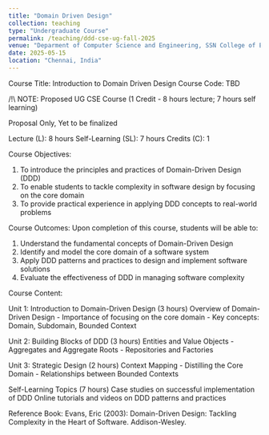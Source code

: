 ```yaml
---
title: "Domain Driven Design"
collection: teaching
type: "Undergraduate Course"
permalink: /teaching/ddd-cse-ug-fall-2025
venue: "Deparment of Computer Science and Engineering, SSN College of Engineering"
date: 2025-05-15
location: "Chennai, India"
---
```


Course Title: Introduction to Domain Driven Design
Course Code: TBD

/!\ NOTE: Proposed UG CSE Course (1 Credit - 8 hours lecture; 7 hours self learning)

Proposal Only, Yet to be finalized

Lecture (L): 8 hours
Self-Learning (SL): 7 hours
Credits (C): 1

Course Objectives:
1. To introduce the principles and practices of Domain-Driven Design (DDD)
2. To enable students to tackle complexity in software design by focusing on the core domain
3. To provide practical experience in applying DDD concepts to real-world problems
   
Course Outcomes:
Upon completion of this course, students will be able to:
1. Understand the fundamental concepts of Domain-Driven Design
2. Identify and model the core domain of a software system
3. Apply DDD patterns and practices to design and implement software solutions
4. Evaluate the effectiveness of DDD in managing software complexity

Course Content:

Unit 1: Introduction to Domain-Driven Design (3 hours)
Overview of Domain-Driven Design - Importance of focusing on the core domain - Key concepts: Domain, Subdomain, Bounded Context

Unit 2: Building Blocks of DDD (3 hours)
Entities and Value Objects - Aggregates and Aggregate Roots - Repositories and Factories

Unit 3: Strategic Design (2 hours)
Context Mapping - Distilling the Core Domain - Relationships between Bounded Contexts
 
Self-Learning Topics (7 hours)
Case studies on successful implementation of DDD
Online tutorials and videos on DDD patterns and practices

Reference Book:
Evans, Eric (2003): Domain-Driven Design: Tackling Complexity in the Heart of Software. Addison-Wesley.
